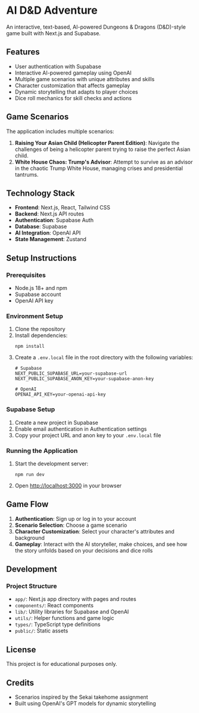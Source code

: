 # AI D&D Adventure

An interactive, text-based, AI-powered Dungeons & Dragons (D&D)-style game built with Next.js and Supabase.

## Features

- User authentication with Supabase
- Interactive AI-powered gameplay using OpenAI
- Multiple game scenarios with unique attributes and skills
- Character customization that affects gameplay
- Dynamic storytelling that adapts to player choices
- Dice roll mechanics for skill checks and actions

## Game Scenarios

The application includes multiple scenarios:

1. **Raising Your Asian Child (Helicopter Parent Edition)**: Navigate the challenges of being a helicopter parent trying to raise the perfect Asian child.
2. **White House Chaos: Trump's Advisor**: Attempt to survive as an advisor in the chaotic Trump White House, managing crises and presidential tantrums.

## Technology Stack

- **Frontend**: Next.js, React, Tailwind CSS
- **Backend**: Next.js API routes
- **Authentication**: Supabase Auth
- **Database**: Supabase
- **AI Integration**: OpenAI API
- **State Management**: Zustand

## Setup Instructions

### Prerequisites

- Node.js 18+ and npm
- Supabase account
- OpenAI API key

### Environment Setup

1. Clone the repository
2. Install dependencies:
   ```
   npm install
   ```
3. Create a `.env.local` file in the root directory with the following variables:
   ```
   # Supabase
   NEXT_PUBLIC_SUPABASE_URL=your-supabase-url
   NEXT_PUBLIC_SUPABASE_ANON_KEY=your-supabase-anon-key

   # OpenAI
   OPENAI_API_KEY=your-openai-api-key
   ```

### Supabase Setup

1. Create a new project in Supabase
2. Enable email authentication in Authentication settings
3. Copy your project URL and anon key to your `.env.local` file

### Running the Application

1. Start the development server:
   ```
   npm run dev
   ```
2. Open [http://localhost:3000](http://localhost:3000) in your browser

## Game Flow

1. **Authentication**: Sign up or log in to your account
2. **Scenario Selection**: Choose a game scenario
3. **Character Customization**: Select your character's attributes and background
4. **Gameplay**: Interact with the AI storyteller, make choices, and see how the story unfolds based on your decisions and dice rolls

## Development

### Project Structure

- `app/`: Next.js app directory with pages and routes
- `components/`: React components
- `lib/`: Utility libraries for Supabase and OpenAI
- `utils/`: Helper functions and game logic
- `types/`: TypeScript type definitions
- `public/`: Static assets

## License

This project is for educational purposes only.

## Credits

- Scenarios inspired by the Sekai takehome assignment
- Built using OpenAI's GPT models for dynamic storytelling
